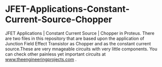 # JFET-Applications-Constant-Current-Source-Chopper
JFET Applications | Constant Current Source | Chopper in Proteus.
There are two files in this repository that are based upon the application of Junction Field Effect Transistor as Chopper and as the constant current source.These are very mnageable circuits with very little components. You can check other painless yet important circuits at www.theengineeringprojects.com .
